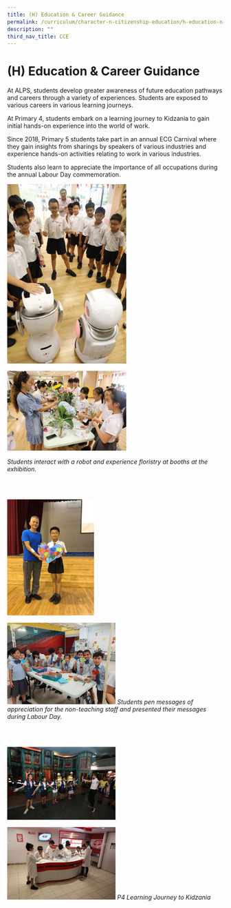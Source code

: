 ```yaml
---
title: (H) Education & Career Guidance
permalink: /curriculum/character-n-citizenship-education/h-education-n-career-guidance
description: ""
third_nav_title: CCE
---
```

# **(H) Education & Career Guidance**

At ALPS, students develop greater awareness of future education pathways and careers through a variety of experiences. Students are exposed to various careers in various learning journeys. 

At Primary 4, students embark on a learning journey to Kidzania to gain initial hands-on experience into the world of work. 

Since 2018, Primary 5 students take part in an annual ECG Carnival where they gain insights from sharings by speakers of various industries and experience hands-on activities relating to work in various industries. 

Students also learn to appreciate the importance of all occupations during the annual Labour Day commemoration.

<img src="/images/Picture32%20(1).png" 
     style="width:55%">

<img src="/images/Picture33.png" 
     style="width:55%">

*Students interact with a robot and experience floristry at booths at the exhibition.*

<br>
<br>

<img src="/images/Picture34.png" 
     style="width:40%">

<img src="/images/Picture35.png" 
     style="width:50%">
*Students pen messages of appreciation for the non-teaching staff and presented their messages during Labour Day.*

<br>
<br>

<img src="/images/Picture36.png" 
     style="width:50%">

<img src="/images/Picture37.png" 
     style="width:50%">
*P4 Learning Journey to Kidzania*